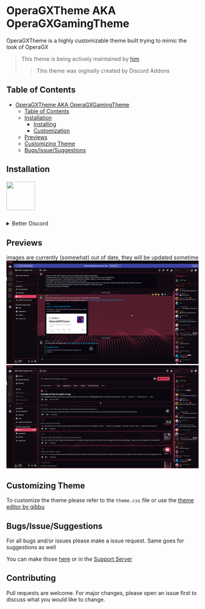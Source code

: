 # OperaGXTheme AKA OperaGXGamingTheme



OperaGXTheme is a highly customizable theme built trying to mimic the look of OperaGX


>This theme is being actively maintained by [him](https://github.com/L-Ratio)
>> This theme was orginally created by Discord Addons

## Table of Contents
- [OperaGXTheme AKA OperaGXGamingTheme](#operagxtheme-aka-operagxgamingtheme)
  - [Table of Contents](#table-of-contents)
  - [Installation](#installation)
    - [Installing](#installing)
    - [Customization](#customization)
  - [Previews](#previews)
  - [Customizing Theme](#customizing-theme)
  - [Bugs/Issue/Suggestions](#bugsissuesuggestions)

## Installation

<div style=”text-align:center;” align="center">
<h5 align="left">

   <img src="https://cdn.discordapp.com/icons/86004744966914048/babd1af3fa6011a50e418a80f4970ceb.webp?size=96" width="75" height="75"/>

</h5>
</div>
<details>
  <summary>Better Discord</summary>

   ### Installing
1. Download the [theme](https://raw.githubusercontent.com/L-Ratio/OperaGXTheme/main/release/OperaGX.theme.css)
   - Extract the `theme.css` to your BD theme folder
     -  Enable it in settings
### Customization
2. Open Settings
   - Search for `OperaGX`
     - Open the file
         - Edit the given values to change how the theme looks
</details>



## Previews

   images are currently (somewhat) out of date, they will be updated sometime
![image](../Backgrounds/discordpreview1.png)
![image](../Backgrounds/discordpreview2.png)

## Customizing Theme

   To customize the theme please refer to the `theme.css` file or use the [theme editor by gibbu](https://bdeditor.dev/theme/operagxtheme)

## Bugs/Issue/Suggestions

 For all bugs and/or issues please make a issue request. Same goes for suggestions as well

 You can make those [here](https://github.com/L-Ratio/OperaGXTheme/issues) or in the [Support Server](https://discord.gg/Xn7UUQUHbN)

## Contributing

Pull requests are welcome. For major changes, please open an issue first to discuss what you would like to change.
